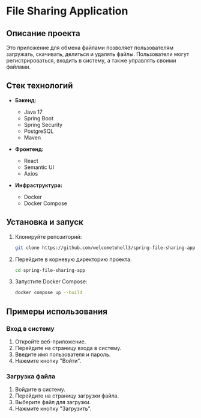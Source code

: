 # File Sharing Application

## Описание проекта

Это приложение для обмена файлами позволяет пользователям загружать, скачивать, делиться и удалять файлы. Пользователи могут регистрироваться, входить в систему, а также управлять своими файлами.

## Стек технологий

- **Бэкенд:**
  - Java 17
  - Spring Boot
  - Spring Security
  - PostgreSQL
  - Maven

- **Фронтенд:**
  - React
  - Semantic UI
  - Axios

- **Инфраструктура:**
  - Docker
  - Docker Compose

## Установка и запуск

1. Клонируйте репозиторий:

    ```bash
    git clone https://github.com/welcometohell3/spring-file-sharing-app
    ```

2. Перейдите в корневую директорию проекта.

    ```bash
   cd spring-file-sharing-app
    ```

3. Запустите Docker Compose:

    ```bash
    docker compose up --build
    ```

## Примеры использования

### Вход в систему

1. Откройте веб-приложение.
2. Перейдите на страницу входа в систему.
3. Введите имя пользователя и пароль.
4. Нажмите кнопку "Войти".

### Загрузка файла

1. Войдите в систему.
2. Перейдите на страницу загрузки файла.
3. Выберите файл для загрузки.
4. Нажмите кнопку "Загрузить".
